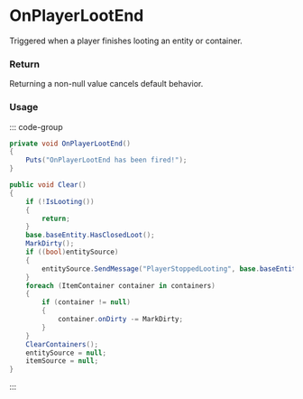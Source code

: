 <Badge type="danger" text="Carbon Compatible"/><Badge type="warning" text="Oxide Compatible"/>
# OnPlayerLootEnd
Triggered when a player finishes looting an entity or container.
### Return
Returning a non-null value cancels default behavior.

### Usage
::: code-group
```csharp [Example]
private void OnPlayerLootEnd()
{
	Puts("OnPlayerLootEnd has been fired!");
}
```
```csharp [Source — Assembly-CSharp @ PlayerLoot]
public void Clear()
{
	if (!IsLooting())
	{
		return;
	}
	base.baseEntity.HasClosedLoot();
	MarkDirty();
	if ((bool)entitySource)
	{
		entitySource.SendMessage("PlayerStoppedLooting", base.baseEntity, UnityEngine.SendMessageOptions.DontRequireReceiver);
	}
	foreach (ItemContainer container in containers)
	{
		if (container != null)
		{
			container.onDirty -= MarkDirty;
		}
	}
	ClearContainers();
	entitySource = null;
	itemSource = null;
}

```
:::
